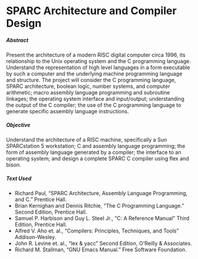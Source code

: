 # SPARC Architecture and Compiler Design

##### Abstract
Present the architecture of a modern RISC digital computer circa 1996, its relationship to the Unix operating system and the C programming language. Understand the representation of high level languages in a form executable by such a computer and the underlying machine programming language and structure. The project will consider the C programming language, SPARC architecture, boolean logic, number systems, and computer arithmetic; macro assembly language programming and subroutine linkages; the operating system interface and input/output; understanding the output of the C compiler; the use of the C programming language to generate specific assembly language instructions.

##### Objective
Understand the architecture of a RISC machine, specifically a Sun SPARCstation 5 workstation; C and assembly language programming; the form of assembly language generated by a compiler; the interface to an operating system; and design a complete SPARC C compiler using flex and bison.

##### Text Used
* Richard Paul, “SPARC Architecture, Assembly Language Programming, and C.” Prentice Hall.
* Brian Kernighan and Dennis Ritchie, “The C Programming Language.” Second Edition, Prentice Hall.
* Samuel P. Harbison and Guy L. Steel Jr., “C: A Reference Manual” Third Edition, Prentice Hall.
* Alfred V. Aho et. al., “Compilers: Principles, Techniques, and Tools” Addison-Wesley.
* John R. Levine et. al., “lex & yacc” Second Edition, O'Reilly & Associates.
* Richard M. Stallman, “GNU Emacs Manual.” Free Software Foundation.
